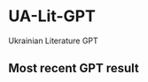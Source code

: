 # UA-Lit-GPT
Ukrainian Literature GPT

## Most recent GPT result
<!--- MOST_RECENT_GPT_RESULT_START --->

<!--- MOST_RECENT_GPT_RESULT_END --->
